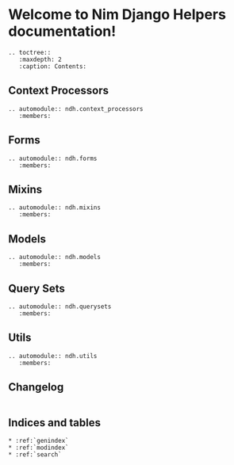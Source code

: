 # Welcome to Nim Django Helpers documentation!

```{eval-rst}
.. toctree::
   :maxdepth: 2
   :caption: Contents:
```

## Context Processors

```{eval-rst}
.. automodule:: ndh.context_processors
   :members:
```

## Forms

```{eval-rst}
.. automodule:: ndh.forms
   :members:
```

## Mixins

```{eval-rst}
.. automodule:: ndh.mixins
   :members:
```

## Models

```{eval-rst}
.. automodule:: ndh.models
   :members:
```


## Query Sets

```{eval-rst}
.. automodule:: ndh.querysets
   :members:
```


## Utils

```{eval-rst}
.. automodule:: ndh.utils
   :members:
```

## Changelog

```{include} ../CHANGELOG.md
```

## Indices and tables

```{eval-rst}
* :ref:`genindex`
* :ref:`modindex`
* :ref:`search`
```
